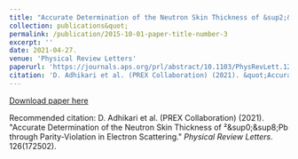 ```yaml
---
title: "Accurate Determination of the Neutron Skin Thickness of &sup2;&sup0;&sup8;Pb through Parity-Violation in Electron Scattering."
collection: publications&quot;
permalink: /publication/2015-10-01-paper-title-number-3
excerpt: ''
date: 2021-04-27.
venue: 'Physical Review Letters'
paperurl: 'https://journals.aps.org/prl/abstract/10.1103/PhysRevLett.126.172502'
citation: 'D. Adhikari et al. (PREX Collaboration) (2021). &quot;Accurate Determination of the Neutron Skin Thickness of &sup2;&sup0;&sup8;Pb through Parity-Violation in Electron Scattering.&quot; <i>Physical Review Letters</i>. 126(172502).'
---
```


[Download paper here](https://arxiv.org/pdf/2102.10767.pdf)

Recommended citation: D. Adhikari et al. (PREX Collaboration) (2021). &quot;Accurate Determination of the Neutron Skin Thickness of &sup2;&sup0;&sup8;Pb through Parity-Violation in Electron Scattering.&quot; <i>Physical Review Letters</i>. 126(172502).
